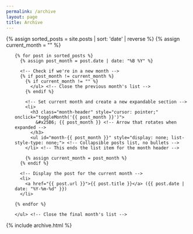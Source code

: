 ```yaml
---
permalink: /archive
layout: page
title: Archive
---
```


<div class="post">

  {% assign sorted_posts = site.posts | sort: 'date' | reverse %}
  {% assign current_month = "" %}

  <ul style="list-style-type: none;"> <!-- Remove bullets for the months -->

    {% for post in sorted_posts %}
      {% assign post_month = post.date | date: "%B %Y" %}

      <!-- Check if we're in a new month -->
      {% if post_month != current_month %}
        {% if current_month != "" %}
          </ul> <!-- Close the previous month's list -->
        {% endif %}
        
        <!-- Set current month and create a new expandable section -->
        <li>
          <h3 class="month-header" style="cursor: pointer;" onclick="toggleMonth('{{ post_month }}')">
            &#x25B6; {{ post_month }} <!-- Arrow that rotates when expanded -->
          </h3>
          <ul id="month-{{ post_month }}" style="display: none; list-style-type: none;"> <!-- Collapsible posts list, no bullets -->
        </li> <!-- This ends the list item for the month header -->
        
        {% assign current_month = post_month %}
      {% endif %}

      <!-- Display the post for the current month -->
      <li>
        <a href="{{ post.url }}">{{ post.title }}</a> ({{ post.date | date: "%Y-%m-%d" }})
      </li>

    {% endfor %}

    </ul> <!-- Close the final month's list -->
  </ul> <!-- Close the outer <ul> -->
</div>

<!-- Add some JavaScript to handle the collapsing/expanding functionality -->
<script>
  function toggleMonth(month) {
    var list = document.getElementById('month-' + month);
    var header = document.querySelector('h3.month-header[onclick="toggleMonth(\'' + month + '\')"]');
    
    if (list.style.display === "none") {
      list.style.display = "block";
      header.innerHTML = "&#x25BC; " + month; // Change to downward arrow
    } else {
      list.style.display = "none";
      header.innerHTML = "&#x25B6; " + month; // Change to right arrow
    }
  }
</script>

<!-- Include the tag archive -->
{% include archive.html %}
